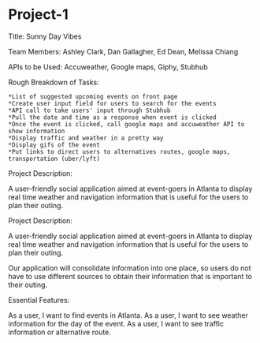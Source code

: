 # Project-1


Title: Sunny Day Vibes

Team Members: Ashley Clark, Dan Gallagher, Ed Dean, Melissa Chiang

APIs to be Used: Accuweather, Google maps, Giphy, Stubhub

Rough Breakdown of Tasks:

    *List of suggested upcoming events on front page
    *Create user input field for users to search for the events
    *API call to take users' input through Stubhub
    *Pull the date and time as a response when event is clicked
    *Once the event is clicked, call google maps and accuweather API to show information
    *Display traffic and weather in a pretty way
    *Display gifs of the event
    *Put links to direct users to alternatives routes, google maps, transportation (uber/lyft)


Project Description:

A user-friendly social application aimed at event-goers in Atlanta to display real time weather and navigation information that is useful for the users to plan their outing.

Project Description:

A user-friendly social application aimed at event-goers in Atlanta to display real time weather and navigation information that is useful for the users to plan their outing.

Our application will consolidate information into one place, so users do not have to use different sources to obtain their information that is important to their outing.


Essential Features:

As a user, I want to find events in Atlanta.
As a user, I want to see weather information for the day of the event. 
As a user, I want to see traffic information or alternative route.





